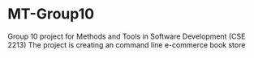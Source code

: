 # MT-Group10
Group 10 project for Methods and Tools in Software Development (CSE 2213)
The project is creating an command line e-commerce book store
